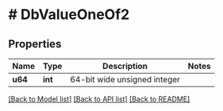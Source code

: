 # # DbValueOneOf2

## Properties

Name | Type | Description | Notes
------------ | ------------- | ------------- | -------------
**u64** | **int** | 64-bit wide unsigned integer |

[[Back to Model list]](../../README.md#models) [[Back to API list]](../../README.md#endpoints) [[Back to README]](../../README.md)
